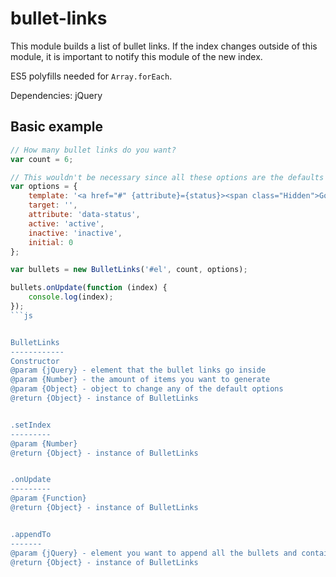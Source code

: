 bullet-links
============

This module builds a list of bullet links. If the index changes outside of this module, it is important to notify this module of the new index.

ES5 polyfills needed for `Array.forEach`.

Dependencies: jQuery

Basic example
-------------

```js
// How many bullet links do you want?
var count = 6;

// This wouldn't be necessary since all these options are the defaults
var options = {
    template: '<a href="#" {attribute}={status}><span class="Hidden">Go to item {index}</span></a>',
    target: '',
    attribute: 'data-status',
    active: 'active',
    inactive: 'inactive',
    initial: 0
};

var bullets = new BulletLinks('#el', count, options);

bullets.onUpdate(function (index) {
    console.log(index); 
});
```js


BulletLinks
------------
Constructor  
@param {jQuery} - element that the bullet links go inside  
@param {Number} - the amount of items you want to generate  
@param {Object} - object to change any of the default options  
@return {Object} - instance of BulletLinks  


.setIndex
---------
@param {Number}  
@return {Object} - instance of BulletLinks  


.onUpdate
---------
@param {Function}  
@return {Object} - instance of BulletLinks  


.appendTo
-------
@param {jQuery} - element you want to append all the bullets and container to
@return {Object} - instance of BulletLinks  
